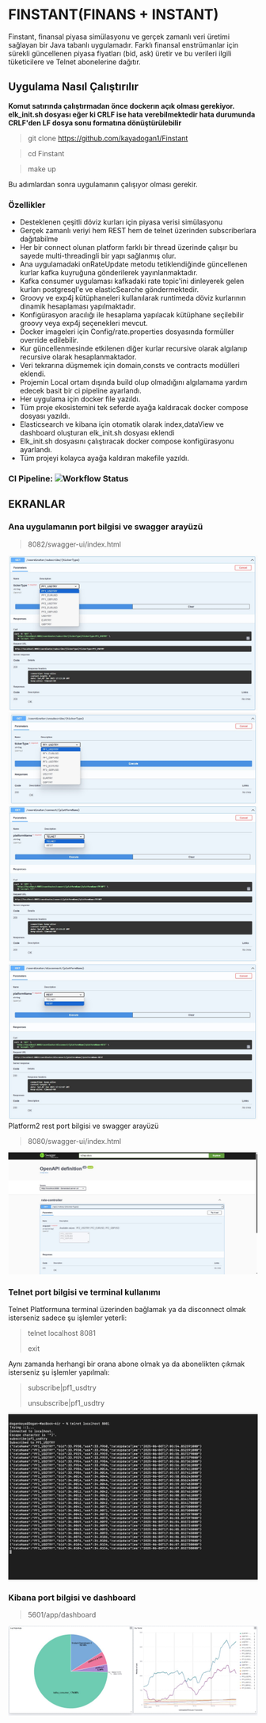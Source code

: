 # FINSTANT(FINANS + INSTANT)
Finstant, finansal piyasa simülasyonu ve gerçek zamanlı veri üretimi sağlayan bir Java tabanlı uygulamadır. Farklı finansal enstrümanlar için sürekli güncellenen piyasa fiyatları (bid, ask) üretir ve bu verileri ilgili tüketicilere ve Telnet abonelerine dağıtır.

## Uygulama Nasıl Çalıştırılır
**Komut satırında çalıştırmadan önce dockerın açık olması gerekiyor.**
**elk_init.sh dosyası eğer ki CRLF ise hata verebilmektedir hata durumunda CRLF'den LF dosya sonu formatına dönüştürülebilir**
>git clone https://github.com/kayadogan1/Finstant

>cd Finstant

>make up

Bu adımlardan sonra uygulamanın çalışıyor olması gerekir.


### Özellikler
* Desteklenen çeşitli döviz kurları için piyasa verisi simülasyonu
* Gerçek zamanlı veriyi hem REST  hem de telnet üzerinden subscriberlara dağıtabilme
* Her bir connect olunan platform farklı bir thread üzerinde çalışır bu sayede multi-threadingli bir yapı sağlanmış olur.
* Ana uygulamadaki onRateUpdate metodu tetiklendiğinde güncellenen kurlar kafka kuyruğuna gönderilerek yayınlanmaktadır.
* Kafka consumer uygulaması kafkadaki rate topic'ini dinleyerek gelen kurları postgresql'e ve elasticSearche göndermektedir.
* Groovy ve exp4j kütüphaneleri kullanılarak runtimeda döviz kurlarının dinamik hesaplaması yapılmaktadır.
* Konfigürasyon aracılığı ile hesaplama yapılacak kütüphane seçilebilir groovy veya exp4j seçenekleri mevcut.
* Docker imageleri için Config/rate.properties dosyasında formüller override edilebilir.
* Kur güncellenmesinde etkilenen diğer kurlar recursive olarak algılanıp recursive olarak hesaplanmaktador.
* Veri tekrarına düşmemek için domain,consts ve contracts modülleri eklendi.
* Projemin Local ortam dışında build olup olmadığını algılamama yardım edecek basit bir ci pipeline ayarlandı.
* Her uygulama için docker file yazıldı.
* Tüm proje ekosistemini tek seferde ayağa kaldıracak docker compose dosyası yazıldı.
* Elasticsearch ve kibana için otomatik olarak index,dataView ve dashboard oluşturan elk_init.sh dosyası eklendi
* Elk_init.sh dosyasını çalıştıracak docker compose konfigürasyonu ayarlandı.
* Tüm projeyi kolayca ayağa kaldıran makefile yazıldı.

### CI Pipeline: ![Workflow Status](https://github.com/kayadogan1/Finstant/actions/workflows/maven.yml/badge.svg)

## EKRANLAR

### Ana uygulamanın port bilgisi ve swagger arayüzü
>8082/swagger-ui/index.html
>
![Ana uygulama abonelik islemi](docs/ana-uygulama-subscribe.jpeg)
![Ana uygulama_abonelikten_cikma_islemi](docs/ana-uygulama-unsubscribe.jpeg)
![Ana uygulama baglanma islemi](docs/ana-uygulama-connect.jpeg)
![Ana uygulama baglantiyi kesme_islemi](docs/ana-uygulama-disconnect.jpeg)
Platform2 rest port bilgisi ve swagger arayüzü
>8080/swagger-ui/index.html
>
![platform2_rest abonelik islemi](docs/platform2-rest-subsribe.jpeg)
### Telnet  port bilgisi ve terminal kullanımı

Telnet Platformuna terminal üzerinden bağlamak ya da disconnect olmak
isterseniz sadece şu işlemler yeterli:
> telnet localhost 8081
> 
> exit
> 
Aynı zamanda herhangi bir orana abone olmak ya da abonelikten çıkmak isterseniz şu işlemler yapılmalı:
> subscribe|pf1_usdtry
> 
> unsubscribe|pf1_usdtry
> 
![telnet_islemler](/docs/telnet-islemler.png)
### Kibana port bilgisi ve dashboard
>5601/app/dashboard
>
![Kibana](docs/kibana.jpeg)